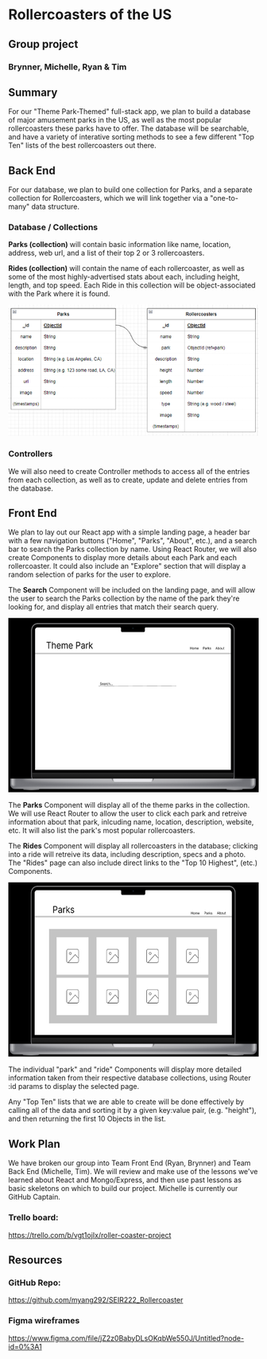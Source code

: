 # Rollercoasters of the US
## Group project 
### Brynner, Michelle, Ryan & Tim

## Summary
For our "Theme Park-Themed" full-stack app, we plan to build a database of major amusement parks in the US, as well as the most popular rollercoasters these parks have to offer. The database will be searchable, and have a variety of interative sorting methods to see a few different "Top Ten" lists of the best rollercoasters out there. 

## Back End
For our database, we plan to build one collection for Parks, and a separate collection for Rollercoasters, which we will link together via a "one-to-many" data structure. 

### Database / Collections
**Parks (collection)** will contain basic information like name, location, address, web url, and a list of their top 2 or 3 rollercoasters.

**Rides (collection)** will contain the name of each rollercoaster, as well as some of the most highly-advertised stats about each, including height, length, and top speed. Each Ride in this collection will be object-associated with the Park where it is found. 

<center><img src="readme_img/erd_diagram_update3-24-1037am.png" /></center>

### Controllers
We will also need to create Controller methods to access all of the entries from each collection, as well as to create, update and delete entries from the database.  


## Front End
We plan to lay out our React app with a simple landing page, a header bar with a few navigation buttons ("Home", "Parks", "About", etc.), and a search bar to search the Parks collection by name. Using React Router, we will also create Components to display more details about each Park and each rollercoaster. It could also include an "Explore" section that will display a random selection of parks for the user to explore. 

The **Search** Component will be included on the landing page, and will allow the user to search the Parks collection by the name of the park they're looking for, and display all entries that match their search query.

<center><img src="readme_img/demo_homepage.png" height="350px" /></center>

The **Parks** Component will display all of the theme parks in the collection. We will use React Router to allow the user to click each park and retreive information about that park, inlcuding name, location, description, website, etc. It will also list the park's most popular rollercoasters.

The **Rides** Component will display all rollercoasters in the database; clicking into a ride will retreive its data, including description, specs and a photo. The "Rides" page can also include direct links to the "Top 10 Highest", (etc.) Components.

<center><img src="readme_img/demo_parkspage.png" height="350px" /></center>

The individual "park" and "ride" Components will display more detailed information taken from their respective database collections, using Router :id params to display the selected page.

Any "Top Ten" lists that we are able to create will be done effectively by calling all of the data and sorting it by a given key:value pair, (e.g. "height"), and then returning the first 10 Objects in the list. 





## Work Plan

We have broken our group into Team Front End (Ryan, Brynner) and Team Back End (Michelle, Tim). We will review and make use of the lessons we've learned about React and Mongo/Express, and then use past lessons as basic skeletons on which to build our project. Michelle is currently our GitHub Captain.

### Trello board:
https://trello.com/b/vgt1ojIx/roller-coaster-project

## Resources

### GitHub Repo:
https://github.com/myang292/SEIR222_Rollercoaster
### Figma wireframes
https://www.figma.com/file/jZ2z0BabyDLsOKqbWe550J/Untitled?node-id=0%3A1
